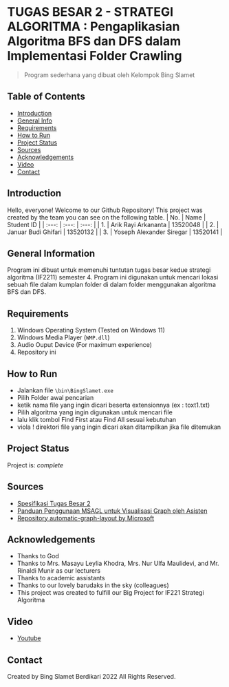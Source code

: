 # TUGAS BESAR 2 -  STRATEGI ALGORITMA : Pengaplikasian Algoritma BFS dan DFS dalam Implementasi Folder Crawling 
> Program sederhana yang dibuat oleh Kelompok Bing Slamet


## Table of Contents
* [Introduction](#introduction)
* [General Info](#general-information)
* [Requirements](#requirements)
* [How to Run](#how-to-run)
* [Project Status](#project-status)
* [Sources](#sources)
* [Acknowledgements](#acknowledgements)
* [Video](#video)
* [Contact](#contact)

  
## Introduction
Hello, everyone! Welcome to our Github Repository!
This project was created by the team you can see on the following table.
| No. | Name | Student ID |
| :---: | :---: | :---: |
| 1. | Arik Rayi Arkananta | 13520048 |
| 2. | Januar Budi Ghifari | 13520132 | 
| 3. | Yoseph Alexander Siregar | 13520141 |

## General Information
Program ini dibuat untuk memenuhi tuntutan tugas besar kedue strategi algoritma (IF2211) semester 4.
Program ini digunakan untuk mencari lokasi sebuah file dalam kumplan folder di dalam folder menggunakan algoritma BFS dan DFS.

## Requirements
1. Windows Operating System (Tested on Windows 11)
2. Windows Media Player (`WMP.dll`)
3. Audio Ouput Device (For maximum experience)
4. Repository ini

## How to Run
- Jalankan file `\bin\BingSlamet.exe`
- Pilih Folder awal pencarian
- ketik nama file yang ingin dicari beserta extensionnya (ex : toxt1.txt)
- Pilih algoritma yang ingin digunakan untuk mencari file
- lalu klik tombol Find First atau Find All sesuai kebutuhan
- viola ! direktori file yang ingin dicari akan ditampilkan jika file ditemukan


## Project Status
Project is: _complete_

## Sources
- [Spesifikasi Tugas Besar 2](https://informatika.stei.itb.ac.id/~rinaldi.munir/Stmik/2021-2022/Tugas-Besar-2-IF2211-Strategi-Algoritma-2022.pdf)
- [Panduan Penggunaan MSAGL untuk Visualisasi Graph oleh Asisten](https://docs.google.com/document/d/1XhFSpHU028Gaf7YxkmdbluLkQgVl3MY6gt1t-PL30LA/edit)
- [Repository automatic-graph-layout by Microsoft](https://github.com/microsoft/automatic-graph-layout)

## Acknowledgements
- Thanks to God 
- Thanks to Mrs. Masayu Leylia Khodra, Mrs. Nur Ulfa Maulidevi, and Mr. Rinaldi Munir as our lecturers
- Thanks to academic assistants
- Thanks to our lovely barudaks in the sky (colleagues)
- This project was created to fulfill our Big Project for IF221 Strategi Algoritma

## Video
- [Youtube](https://youtu.be/DcgmKnSQTu4)

## Contact
Created by Bing Slamet Berdikari 2022 All Rights Reserved.